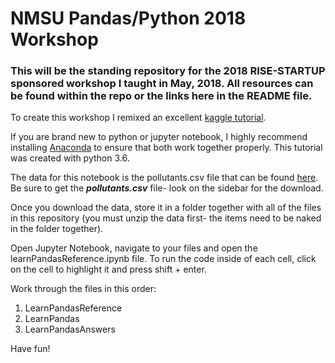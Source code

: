 # NMSU Pandas/Python 2018 Workshop
### This will be the standing repository for the 2018 RISE-STARTUP sponsored workshop I taught in May, 2018. All resources can be found within the repo or the links here in the README file. 

To create this workshop I remixed an excellent [kaggle tutorial](https://www.kaggle.com/residentmario/indexing-selecting-assigning).

If you are brand new to python or jupyter notebook, I highly recommend installing [Anaconda](https://www.anaconda.com/download/) to ensure that both work together properly.  This tutorial was created with python 3.6.

The data for this notebook is the pollutants.csv file that can be found [here](https://www.kaggle.com/sohier/mussel-watch/data). Be sure to get the ***pollutants.csv*** file- look on the sidebar for the download. 

Once you download the data, store it in a folder together with all of the files in this repository (you must unzip the data first- the items need to be naked in the folder together).

Open Jupyter Notebook, navigate to your files and open the learnPandasReference.ipynb file.  To run the code inside of each cell, click on the cell to highlight it and press shift + enter.

Work through the files in this order: 

1. LearnPandasReference
2. LearnPandas
3. LearnPandasAnswers

Have fun!